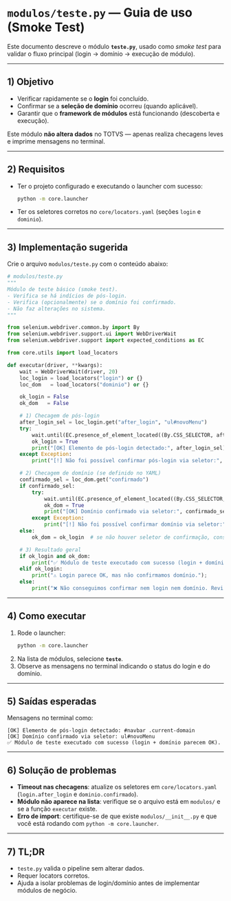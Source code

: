# `modulos/teste.py` — Guia de uso (Smoke Test)

Este documento descreve o módulo **`teste.py`**, usado como *smoke test* para validar o fluxo principal (login → domínio → execução de módulo).

---

## 1) Objetivo

- Verificar rapidamente se o **login** foi concluído.  
- Confirmar se a **seleção de domínio** ocorreu (quando aplicável).  
- Garantir que o **framework de módulos** está funcionando (descoberta e execução).

Este módulo **não altera dados** no TOTVS — apenas realiza checagens leves e imprime mensagens no terminal.

---

## 2) Requisitos

- Ter o projeto configurado e executando o launcher com sucesso:  
  ```bash
  python -m core.launcher
  ```
- Ter os seletores corretos no `core/locators.yaml` (seções `login` e `dominio`).

---

## 3) Implementação sugerida

Crie o arquivo `modulos/teste.py` com o conteúdo abaixo:

```python
# modulos/teste.py
"""
Módulo de teste básico (smoke test).
- Verifica se há indícios de pós-login.
- Verifica (opcionalmente) se o domínio foi confirmado.
- Não faz alterações no sistema.
"""

from selenium.webdriver.common.by import By
from selenium.webdriver.support.ui import WebDriverWait
from selenium.webdriver.support import expected_conditions as EC

from core.utils import load_locators

def executar(driver, **kwargs):
    wait = WebDriverWait(driver, 20)
    loc_login = load_locators("login") or {}
    loc_dom   = load_locators("dominio") or {}

    ok_login = False
    ok_dom   = False

    # 1) Checagem de pós-login
    after_login_sel = loc_login.get("after_login", "ul#novoMenu")
    try:
        wait.until(EC.presence_of_element_located((By.CSS_SELECTOR, after_login_sel)))
        ok_login = True
        print("[OK] Elemento de pós-login detectado:", after_login_sel)
    except Exception:
        print("[!] Não foi possível confirmar pós-login via seletor:", after_login_sel)

    # 2) Checagem de domínio (se definido no YAML)
    confirmado_sel = loc_dom.get("confirmado")
    if confirmado_sel:
        try:
            wait.until(EC.presence_of_element_located((By.CSS_SELECTOR, confirmado_sel)))
            ok_dom = True
            print("[OK] Domínio confirmado via seletor:", confirmado_sel)
        except Exception:
            print("[!] Não foi possível confirmar domínio via seletor:", confirmado_sel)
    else:
        ok_dom = ok_login  # se não houver seletor de confirmação, considere login suficiente

    # 3) Resultado geral
    if ok_login and ok_dom:
        print("✅ Módulo de teste executado com sucesso (login + domínio parecem OK).");
    elif ok_login:
        print("⚠️ Login parece OK, mas não confirmamos domínio.");
    else:
        print("❌ Não conseguimos confirmar nem login nem domínio. Revise os seletores em core/locators.yaml.");
```

---

## 4) Como executar

1. Rode o launcher:
   ```bash
   python -m core.launcher
   ```
2. Na lista de módulos, selecione **`teste`**.  
3. Observe as mensagens no terminal indicando o status do login e do domínio.

---

## 5) Saídas esperadas

Mensagens no terminal como:
```
[OK] Elemento de pós-login detectado: #navbar .current-domain
[OK] Domínio confirmado via seletor: ul#novoMenu
✅ Módulo de teste executado com sucesso (login + domínio parecem OK).
```

---

## 6) Solução de problemas

- **Timeout nas checagens**: atualize os seletores em `core/locators.yaml` (`login.after_login` e `dominio.confirmado`).  
- **Módulo não aparece na lista**: verifique se o arquivo está em `modulos/` e se a função `executar` existe.  
- **Erro de import**: certifique-se de que existe `modulos/__init__.py` e que você está rodando com `python -m core.launcher`.  

---

## 7) TL;DR

- `teste.py` valida o pipeline sem alterar dados.  
- Requer locators corretos.  
- Ajuda a isolar problemas de login/domínio antes de implementar módulos de negócio.
